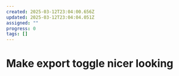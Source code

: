 ```yaml
---
created: 2025-03-12T23:04:00.656Z
updated: 2025-03-12T23:04:04.051Z
assigned: ""
progress: 0
tags: []
---
```


# Make export toggle nicer looking

